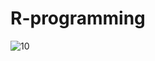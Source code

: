 # R-programming
![10](https://user-images.githubusercontent.com/92597456/233435631-eec5284c-a603-488c-b635-68ec1dfa8369.png)
